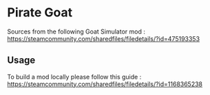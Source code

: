 # Pirate Goat

Sources from the following Goat Simulator mod : https://steamcommunity.com/sharedfiles/filedetails/?id=475193353

## Usage

To build a mod locally please follow this guide : https://steamcommunity.com/sharedfiles/filedetails/?id=1168365238